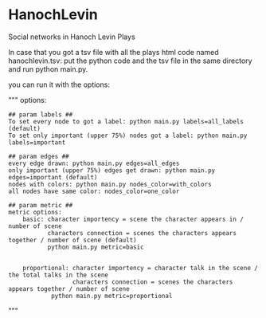 # HanochLevin
Social networks in Hanoch Levin Plays 


In case that you got a tsv file with all the plays html code named hanochlevin.tsv:
  put the python code and the tsv file in the same directory and run python main.py.
  
   you can run it with the options:
   
   

"""
options:
    
    ## param labels ##
    To set every node to got a label: python main.py labels=all_labels (default)
    To set only important (upper 75%) nodes got a label: python main.py labels=important
    
    ## param edges ##
    every edge drawn: python main.py edges=all_edges
    only important (upper 75%) edges get drawn: python main.py edges=important (default)
    nodes with colors: python main.py nodes_color=with_colors
    all nodes have same color: nodes_color=one_color
    
    ## param metric ##
    metric options:
        basic: character importency = scene the character appears in / number of scene
               characters connection = scenes the characters appears together / number of scene (default)
               python main.py metric=basic
               
               
        proportional: character importency = character talk in the scene / the total talks in the scene
                      characters connection = scenes the characters appears together / number of scene
                python main.py metric=proportional
"""
